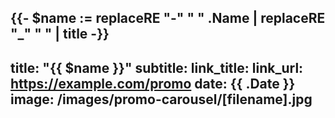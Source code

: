 {{- $name := replaceRE "-" " " .Name | replaceRE "_" " " | title -}}
---
title: "{{ $name }}"
subtitle: 
link_title:
link_url: https://example.com/promo
date: {{ .Date }}
image: /images/promo-carousel/[filename].jpg
---
